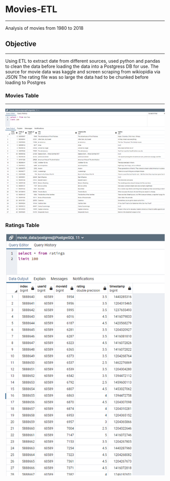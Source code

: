 # Movies-ETL
---
Analysis of movies from 1980 to 2018
## Objective
---
Using ETL to extract date from different sources, used python and pandas
to clean the data before loading the data into a Postgress DB for use.  The 
source for movie data was kaggle and screen scraping from wikiopidia via JSON
The rating file was so large the data had to be chunked before loading to Postgres
 
### Movies Table
---
![Movies Table](/Resources/movies_query.png)

### Ratings Table
![Ratings Table](/Resources/ratings_query.png)